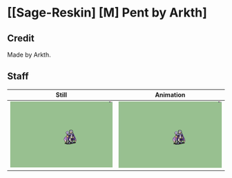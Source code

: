 # [\[Sage-Reskin\] \[M\] Pent by Arkth]

## Credit

Made by Arkth.
	
## Staff

| Still | Animation |
| :---: | :-------: |
| ![Staff still](./Staff_000.png) | ![Staff animation](./Staff.gif) |
